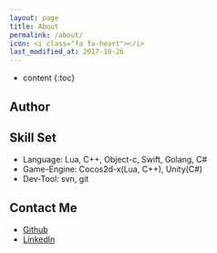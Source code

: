 ```yaml
---
layout: page
title: About
permalink: /about/
icon: <i class="fa fa-heart"></i>
last_modified_at: 2017-10-26
---
```


* content
{:toc}

<script type="application/ld+json">
{
  "@context": "http://schema.org",
  "@type": "Person",
  "name": "Hung-Chi Cheng (程弘錡)",
  "jobTitle": "Senior Software Engineer",
  "affiliation": "International Games System",
  "url": "http://hungchicheng.me"
}
</script>

## Author
<script src="//platform.linkedin.com/in.js" type="text/javascript"></script>
<script type="IN/MemberProfile" data-id="https://www.linkedin.com/in/hungchicheng" data-format="inline" data-width="100%" data-related="false"></script>

## Skill Set
* Language: Lua, C++, Object-c, Swift, Golang, C#
* Game-Engine: Cocos2d-x(Lua, C++), Unity(C#)
* Dev-Tool: svn, git

## Contact Me
* [Github](https://github.com/hungchicheng/)
* [LinkedIn](https://www.linkedin.com/in/hungchicheng/)
